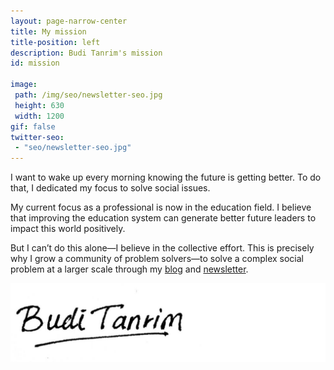 ```yaml
---
layout: page-narrow-center
title: My mission
title-position: left
description: Budi Tanrim's mission
id: mission

image:
 path: /img/seo/newsletter-seo.jpg
 height: 630
 width: 1200
gif: false
twitter-seo:
 - "seo/newsletter-seo.jpg"
---
```


I want to wake up every morning knowing the future is getting better. To do that, I dedicated my focus to solve social issues.

My current focus as a professional is now in the education field. I believe that improving the education system can generate better future leaders to impact this world positively.

But I can’t do this alone—I believe in the collective effort. This is precisely why I grow a community of problem solvers—to solve a complex social problem at a larger scale through my [blog](https://buditanrim.co) and [newsletter](https://buditanrim.co/newsletter).

<img class="tiny m-t-s" src="/img/asset/buditanrim-signature.jpg" alt="Budi Tanrim"/>







